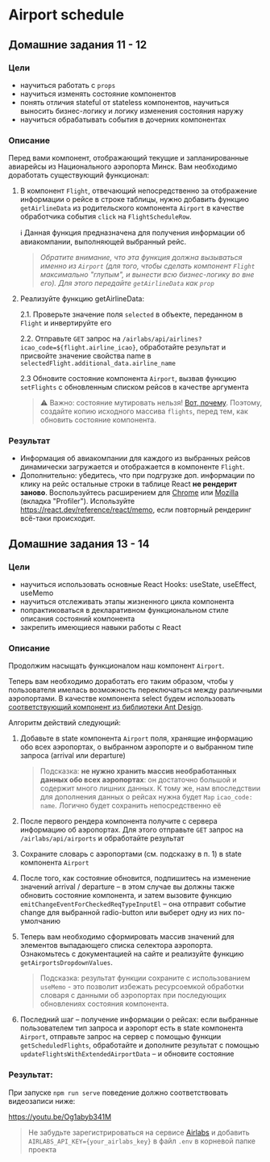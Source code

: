 # Airport schedule

## Домашние задания 11 - 12

### Цели

- научиться работать с `props`
- научиться изменять состояние компонентов
- понять отличия stateful от stateless компонентов, научиться выносить бизнес-логику и логику изменения состояния наружу
- научиться обрабатывать события в дочерних компонентах

### Описание

Перед вами компонент, отображающий текущие и запланированные авиарейсы из Национального аэропорта Минск. Вам необходимо доработать существующий функционал:

1. В компонент `Flight`, отвечающий непосредственно за отображение информации о рейсе в строке таблицы, нужно добавить функцию `getAirlineData` из родительского компонента `Airport` в качестве обработчика события `click` на `FlightScheduleRow`.

   ℹ️ Данная функция предназначена для получения информации об авиакомпании, выполняющей выбранный рейс.

   > _Обратите внимание, что эта функция должна вызываться именно из `Airport` (для того, чтобы сделать компонент `Flight` максимально "глупым", и вынести всю бизнес-логику во вне его). Для этого передайте `getAirlineData` как `prop`_

2. Реализуйте функцию getAirlineData:

   2.1. Проверьте значение поля `selected` в объекте, переданном в `Flight` и инвертируйте его

   2.2. Отправьте `GET` запрос на `/airlabs/api/airlines?icao_code=${flight.airline_icao}`, обработайте результат и присвойте значение свойства name в `selectedFlight.additional_data.airline_name`

   2.3 Обновите состояние компонента `Airport`, вызвав функцию `setFlights` с обновленным списком рейсов в качестве аргумента

   > ⚠️ Важно: состояние мутировать нельзя! [Вот, почему](https://react.dev/learn/updating-objects-in-state#why-is-mutating-state-not-recommended-in-react). Поэтому, создайте копию исходного массива `flights`, перед тем, как обновить состояние компонента.

### Результат

- Информация об авиакомпании для каждого из выбранных рейсов динамически загружается и отображается в компоненте `Flight`.
- Дополнительно: убедитесь, что при подгрузке доп. информации по клику на рейс остальные строки в таблице React **не рендерит заново**. Воспользуйтесь расширением для [Chrome](https://chrome.google.com/webstore/detail/react-developer-tools/fmkadmapgofadopljbjfkapdkoienihi) или [Mozilla](https://addons.mozilla.org/en-US/firefox/addon/react-devtools/) (вкладка "Profiler"). Используйте https://react.dev/reference/react/memo, если повторный рендеринг всё-таки происходит.

## Домашние задания 13 - 14

### Цели

- научиться использовать основные React Hooks: useState, useEffect, useMemo
- научиться отслеживать этапы жизненного цикла компонента
- попрактиковаться в декларативном функциональном стиле описания состояний компонента
- закрепить имеющиеся навыки работы с React

### Описание

Продолжим насыщать функционалом наш компонент `Airport`.

Теперь вам необходимо доработать его таким образом, чтобы у пользователя имелась возможность переключаться между различными аэропортами. В качестве компонента select будем использовать [соответствующий компонент из библиотеки Ant Design](https://ant.design/components/select).

Алгоритм действий следующий:

1. Добавьте в state компонента `Airport` поля, хранящие информацию обо всех аэропортах, о выбранном аэропорте и о выбранном типе запроса (arrival или departure)

   > Подсказка: **не нужно хранить массив необработанных данных обо всех аэропортах**: он достаточно большой и содержит много лишних данных. К тому же, нам впоследствии для дополнения данных о рейсах нужна будет `Map` `icao_code: name`. Логично будет сохранить непосредственно её

2. После первого рендера компонента получите с сервера информацию об аэропортах. Для этого отправьте `GET` запрос на `/airlabs/api/airports` и обработайте результат

3. Сохраните словарь с аэропортами (см. подсказку в п. 1) в state компонента `Airport`

4. После того, как состояние обновится, подпишитесь на изменение значений arrival / departure – в этом случае вы должны также обновить состояние компонента, и затем вызовите функцию `emitChangeEventForCheckedReqTypeInputEl` – она отправит событие change для выбранной radio-button или выберет одну из них по-умолчанию

5. Теперь вам необходимо сформировать массив значений для элементов выпадающего списка селектора аэропорта. Ознакомьтесь с документацией на сайте и реализуйте функцию `getAirportsDropdownValues`.

   > Подсказка: результат функции сохраните с использованием `useMemo` - это позволит избежать ресурсоемкой обработки словаря с данными об аэропортах при последующих обновлениях состояния компонента.

6. Последний шаг – получение информации о рейсах: если выбранные пользователем тип запроса и аэропорт есть в state компонента `Airport`, отправьте запрос на сервер с помощью функции `getScheduledFlights`, обработайте и дополните результат с помощью `updateFlightsWithExtendedAirportData` – и обновите состояние

### Результат:

При запуске `npm run serve` поведение должно соответствовать видеозаписи ниже:

https://youtu.be/Og1abyb341M

> Не забудьте зарегистрироваться на сервисе [Airlabs](https://airlabs.co/) и добавить `AIRLABS_API_KEY={your_airlabs_key}` в файл `.env` в корневой папке проекта

